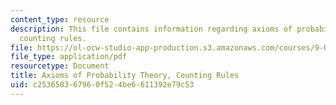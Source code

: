 ```yaml
---
content_type: resource
description: This file contains information regarding axioms of probability theory,
  counting rules.
file: https://ol-ocw-studio-app-production.s3.amazonaws.com/courses/9-07-statistics-for-brain-and-cognitive-science-fall-2016/c253650367960f524be6611392e79c53_MIT9_07F16_lec1.pdf
file_type: application/pdf
resourcetype: Document
title: Axioms of Probability Theory, Counting Rules
uid: c2536503-6796-0f52-4be6-611392e79c53
---
```

